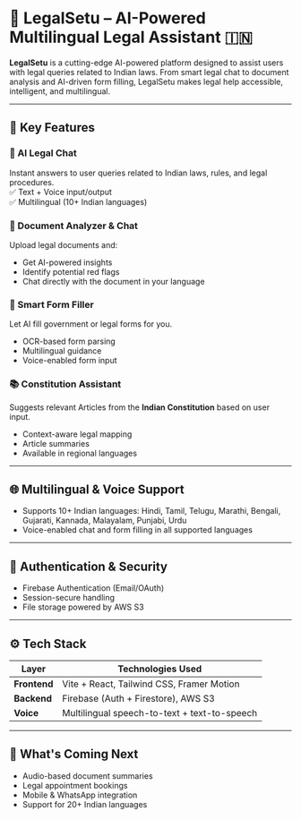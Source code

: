 # 🧾 LegalSetu – AI-Powered Multilingual Legal Assistant 🇮🇳

**LegalSetu** is a cutting-edge AI-powered platform designed to assist users with legal queries related to Indian laws. From smart legal chat to document analysis and AI-driven form filling, LegalSetu makes legal help accessible, intelligent, and multilingual.

---

## 🚀 Key Features

### 🤖 AI Legal Chat  
Instant answers to user queries related to Indian laws, rules, and legal procedures.  
✅ Text + Voice input/output  
✅ Multilingual (10+ Indian languages)

### 📄 Document Analyzer & Chat  
Upload legal documents and:  
- Get AI-powered insights  
- Identify potential red flags  
- Chat directly with the document in your language

### 📝 Smart Form Filler  
Let AI fill government or legal forms for you.  
- OCR-based form parsing  
- Multilingual guidance  
- Voice-enabled form input

### 📚 Constitution Assistant  
Suggests relevant Articles from the **Indian Constitution** based on user input.  
- Context-aware legal mapping  
- Article summaries  
- Available in regional languages

---

## 🌐 Multilingual & Voice Support

- Supports 10+ Indian languages: Hindi, Tamil, Telugu, Marathi, Bengali, Gujarati, Kannada, Malayalam, Punjabi, Urdu  
- Voice-enabled chat and form filling in all supported languages

---

## 🔐 Authentication & Security

- Firebase Authentication (Email/OAuth)
- Session-secure handling
- File storage powered by AWS S3

---

## ⚙️ Tech Stack

| Layer        | Technologies Used |
|--------------|-------------------|
| **Frontend** | Vite + React, Tailwind CSS, Framer Motion |
| **Backend**  | Firebase (Auth + Firestore), AWS S3 |
| **Voice**    | Multilingual speech-to-text + text-to-speech |

---

## 🌟 What's Coming Next

- Audio-based document summaries  
- Legal appointment bookings  
- Mobile & WhatsApp integration  
- Support for 20+ Indian languages
